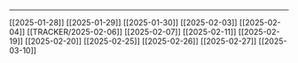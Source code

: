 

-------------------------
[[2025-01-28]]
[[2025-01-29]]
[[2025-01-30]]
[[2025-02-03]]
[[2025-02-04]]
[[TRACKER/2025-02-06]]
[[2025-02-07]]
[[2025-02-11]]
[[2025-02-19]]
[[2025-02-20]]
[[2025-02-25]]
[[2025-02-26]]
[[2025-02-27]]
[[2025-03-10]]





